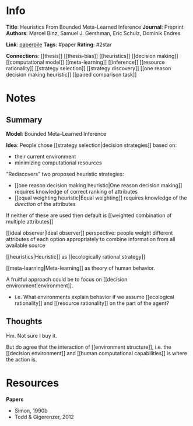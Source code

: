 # Info
**Title**: Heuristics From Bounded Meta-Learned Inference
**Journal**: Preprint
**Authors**: Marcel Binz, Samuel J. Gershman, Eric Schulz, Dominik Endres

**Link**: [paperpile](chrome-extension://bomfdkbfpdhijjbeoicnfhjbdhncfhig/view.html?mp=kE54d2QK)
**Tags**: #paper
**Rating**: #2star 

**Connections**:
[[thesis]]
[[thesis-bias]]
[[heuristics]]
[[decision making]]
[[computational model]]
[[meta-learning]]
[[inference]]
[[resource rationality]]
[[strategy selection]]
[[strategy discovery]]
[[one reason decision making heuristic]]
[[paired comparison task]]

# Notes
## Summary
**Model**: Bounded Meta-Learned Inference

**Idea**: People chose [[strategy selection|decision strategies]] based on:
- their current environment
- minimizing computational resources

"Rediscovers" two proposed heuristic strategies:
- [[one reason decision making heuristic|One reason decision making]]
	requires knowledge of correct ranking of attributes
- [[equal weighting heuristic|Equal weighting]]
requires knowledge of the *direction* of the attributes

If neither of these are used then default is [[weighted combination of multiple attributes]]

[[ideal observer|Ideal observer]] perspective: people weight different attributes of each option appropriately to combine information from all available source

[[heuristics|Heuristic]] as [[ecologically rational strategy]]

[[meta-learning|Meta-learning]] as theory of human behavior. 

A fruitful approach could be to focus on [[decision environment|environment]]. 
- i.e. What environments explain behavior if we assume [[ecological rationality]] and [[resource rationality]] on the part of the agent?

## Thoughts
Hm. Not sure I buy it.

But do agree that the interaction of [[environment structure]], i.e. the [[decision environment]] and [[human computational capabilities]] is where the action is.

# Resources
**Papers**
- Simon, 1990b 
- Todd & Gigerenzer, 2012